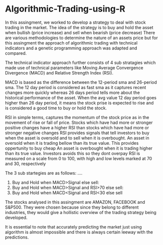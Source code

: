 # Algorithmic-Trading-using-R


In this assingment, we worked to develop a strategy to deal with stock trading in the market.
The idea of the strategy is to buy and hold the asset when bullish (price increase) and sell when bearish (price decrease)
There are various methodologies to determine the nature of an assets price but for this assingment
the approach of algorithmic trading with technical indicators and a genetic programming approach was adapted and compared.

The technical indicator approach further consists of 4 sub stratagies which made use of technical parameters
like Moving Average Convergence Divergence (MACD) and Relative Strength Index (RSI).

MACD is based as the difference between the 12-period sma and 26-period sma. The 12 day period is considered as fast sma as it captures 
recent changes more quickly whereas 26 days period tells more about the historical performance of the asset. When the avg value 12 day period
goes higher than 26 day period, it means the stock prise is expected to rise and is considered a good time to buy or hold the stock.

RSI in simple terms, captures the momentum of the stock price as in the movement of rise or fall of price.
Stocks which have had more or stronger positive changes have a higher RSI than stocks which have had more or stronger negative changes
RSI provides signals that tell investors to buy when the asset is oversold and to sell when it is overbought.
An asset in oversold when it is trading bellow than its true value. This provides oppertunity to buy cheap
An asset is overbought when it is trading higher than its true value. Investors avoids this so they dont overpay
RSI is measured on a scale from 0 to 100, with high and low levels marked at 70 and 30, respectively

The 3 sub startegies are as follows: ....

1. Buy and Hold when MACD>Signal else sell:
2. Buy and Hold when MACD>Signal and RSI>70 else sell:  
3. Buy and Hold when MACD<Signal and RSI<30 else sell

The stocks analysed in this assingment are AMAZON, FACEBOOK and S&P500. They were chosen because since they
belong to different industries, they would give a hollistic overview of the trading strategy being developed. 

It is essential to note that accurately predicting the market just using algorithm is almost impossible and there is
always certain leeway with the predictions.
